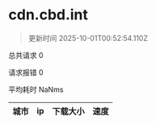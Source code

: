 
  # cdn.cbd.int

  > 更新时间 2025-10-01T00:52:54.110Z
  
  总共请求 0

  请求报错 0

  平均耗时 NaNms

|城市|ip|下载大小|速度|
|-----|----------|---|---|

  